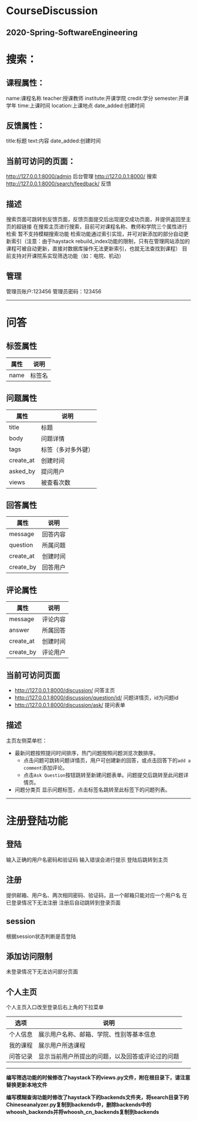 CourseDiscussion
==
2020-Spring-SoftwareEngineering
--
# 搜索：

## 课程属性：
name:课程名称
teacher:授课教师
institute:开课学院
credit:学分
semester:开课学年
time:上课时间
location:上课地点
date_added:创建时间

## 反馈属性：
title:标题
text:内容
date_added:创建时间

## 当前可访问的页面：
http://127.0.0.1:8000/admin 后台管理
http://127.0.0.1:8000/ 搜索
http://127.0.0.1:8000/search/feedback/ 反馈

## 描述
搜索页面可跳转到反馈页面，反馈页面提交后出现提交成功页面，并提供返回至主页的超链接
在搜索主页进行搜索，目前可对课程名称、教师和学院三个属性进行检索   暂不支持模糊搜索功能
检索功能通过索引实现，并可对新添加的部分自动更新索引（注意：由于haystack rebuild_index功能的限制，只有在管理网站添加的课程可被自动更新，直接对数据库操作无法更新索引，也就无法查找到课程）
目前支持对开课院系实现筛选功能（如：电院、机动）

## 管理
管理员账户:123456
管理员密码：123456

---

# 问答

## 标签属性
|属性|说明|
|----|----|
|name|标签名|

## 问题属性
|属性|说明|
|----|----|
|title|标题|
|body|问题详情|
|tags|标签（多对多外键）|
|create_at|创建时间|
|asked_by|提问用户|
|views|被查看次数|

## 回答属性
|属性|说明|
|----|----|
|message|回答内容|
|question|所属问题|
|create_at|创建时间|
|create_by|回答用户|

## 评论属性
|属性|说明|
|----|----|
|message|评论内容|
|answer|所属回答|
|create_at|创建时间|
|create_by|评论用户|

## 当前可访问页面
- http://127.0.0.1:8000/discussion/ 问答主页
- http://127.0.0.1:8000/discussion/question/id/ 问题详情页，id为问题id
- http://127.0.0.1:8000/discussion/ask/ 提问表单

## 描述
主页左侧菜单栏：
- 最新问题按照提问时间排序，热门问题按照问题浏览次数排序。
  - 点击问题可跳转问题详情页，用户可创建新的回答，或点击回答下的`add a comment`添加评论。
  - 点击`Ask Question`按钮跳转至新建问题表单。问题提交后跳转至此问题详情页。
- 问题分类页
  显示问题标签，点击标签名跳转至此标签下的问题列表。

---
# 注册登陆功能
## 登陆
输入正确的用户名密码和验证码
输入错误会进行提示
登陆后跳转到主页
## 注册
提供邮箱、用户名、两次相同密码、验证码，且一个邮箱只能对应一个用户名
在已登录情况下无法注册
注册后自动跳转到登录页面
## session
根据session状态判断是否登陆 
## 添加访问限制
未登录情况下无法访问部分页面

## 个人主页
个人主页入口改至登录后右上角的下拉菜单

|选项|说明|
|----|----|
|个人信息|展示用户名称、邮箱、学院、性别等基本信息|
|我的课程|展示用户所选课程|
|问答记录|显示当前用户所提出的问题，以及回答或评论过的问题|
  
---

**编写筛选功能的时候修改了haystack下的views.py文件，附在根目录下，请注意替换更新本地文件**

**编写模糊查询功能时修改了haystack下的backends文件夹，将search目录下的Chineseanalyzer.py复制到backends中，删除backends中的whoosh_backends并将whoosh_cn_backends复制到backends**
